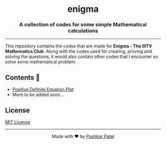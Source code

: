 <h1 align='center'>enigma</h1>

<h3 align='center'>A collection of codes for some simple Mathematical calculations</h3>

---

This repository contains the codes that are made for **Enigma - The IIITV Mathematics Club**. Along with the codes used for creating, proving and solving the questions, it would also contain other codes that I encounter so solve some mathematical problem.

## Contents 📄
- [Positive Definite Equation Plot](positive-definite-equation-plot/README.md)
- More to be added soon... 

## License

[MIT License](LICENSE)

---

<p align='center'>Made with ❤️ by <a href='https://github/thepushkarp'>Pushkar Patel</a></p>
